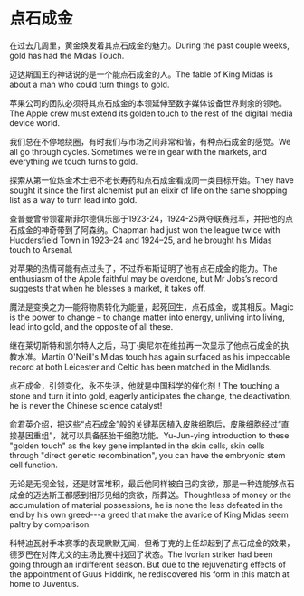 # 点石成金

<p><span class="chinese">在过去几周里，黄金焕发着其点石成金的魅力。</span><span class="english">During the past couple weeks, gold has had the Midas Touch.</span></p>

<p><span class="chinese">迈达斯国王的神话说的是一个能点石成金的人。</span><span class="english">The fable of King Midas is about a man who could turn things to gold.</span></p>

<p><span class="chinese">苹果公司的团队必须将其点石成金的本领延伸至数字媒体设备世界剩余的领地。</span><span class="english">The Apple crew must extend its golden touch to the rest of the digital media device world.</span></p>

<p><span class="chinese">我们总在不停地绕圈，有时我们与市场之间非常和偕，有种点石成金的感觉。</span><span class="english">We all go through cycles. Sometimes we're in gear with the markets, and everything we touch turns to gold.</span></p>

<p><span class="chinese">探索从第一位炼金术士把不老长寿药和点石成金看成同一类目标开始。</span><span class="english">They have sought it since the first alchemist put an elixir of life on the same shopping list as a way to turn lead into gold.</span></p>

<p><span class="chinese">查普曼曾带领霍斯菲尔德俱乐部于1923-24，1924-25两夺联赛冠军，并把他的点石成金的神奇带到了阿森纳。</span><span class="english">Chapman had just won the league twice with Huddersfield Town in 1923–24 and 1924–25, and he brought his Midas touch to Arsenal.</span></p>

<p><span class="chinese">对苹果的热情可能有点过头了，不过乔布斯证明了他有点石成金的能力。</span><span class="english">The enthusiasm of the Apple faithful may be overdone, but Mr Jobs’s record suggests that when he blesses a market, it takes off.</span></p>

<p><span class="chinese">魔法是变换之力—能将物质转化为能量，起死回生，点石成金，或其相反。</span><span class="english">Magic is the power to change – to change matter into energy, unliving into living, lead into gold, and the opposite of all these.</span></p>

<p><span class="chinese">继在莱切斯特和凯尔特人之后，马丁·奥尼尔在维拉再一次显示了他点石成金的执教水准。</span><span class="english">Martin O'Neill's Midas touch has again surfaced as his impeccable record at both Leicester and Celtic has been matched in the Midlands.</span></p>

<p><span class="chinese">点石成金，引领变化，永不失活，他就是中国科学的催化剂！</span><span class="english">The touching a stone and turn it into gold, eagerly anticipates the change, the deactivation, he is never the Chinese science catalyst!</span></p>

<p><span class="chinese">俞君英介绍，把这些“点石成金”般的关键基因植入皮肤细胞后，皮肤细胞经过“直接基因重组”，就可以具备胚胎干细胞功能。</span><span class="english">Yu-Jun-ying introduction to these "golden touch" as the key gene implanted in the skin cells, skin cells through "direct genetic recombination", you can have the embryonic stem cell function.</span></p>

<p><span class="chinese">无论是无视金钱，还是财富堆积，最后他同样被自己的贪欲，那是一种连能够点石成金的迈达斯王都感到相形见绌的贪欲，所葬送。</span><span class="english">Thoughtless of money or the accumulation of material possessions, he is none the less defeated in the end by his own greed---a greed that make the avarice of King Midas seem paltry by comparison.</span></p>

<p><span class="chinese">科特迪瓦射手本赛季的表现默默无闻，但希丁克的上任却起到了点石成金的效果，德罗巴在对阵尤文的主场比赛中找回了状态。</span><span class="english">The Ivorian striker had been going through an indifferent season. But due to the rejuvenating effects of the appointment of Guus Hiddink, he rediscovered his form in this match at home to Juventus.</span></p>

